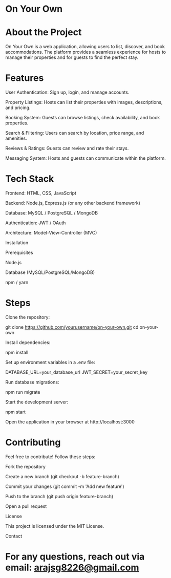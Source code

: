 # On Your Own

# About the Project

On Your Own is a web application, allowing users to list, discover, and book accommodations. The platform provides a seamless experience for hosts to manage their properties and for guests to find the perfect stay.

# Features

User Authentication: Sign up, login, and manage accounts.

Property Listings: Hosts can list their properties with images, descriptions, and pricing.

Booking System: Guests can browse listings, check availability, and book properties.

Search & Filtering: Users can search by location, price range, and amenities.

Reviews & Ratings: Guests can review and rate their stays.

Messaging System: Hosts and guests can communicate within the platform.

# Tech Stack

Frontend: HTML, CSS, JavaScript

Backend: Node.js, Express.js (or any other backend framework)

Database: MySQL / PostgreSQL / MongoDB

Authentication: JWT / OAuth

Architecture: Model-View-Controller (MVC)

Installation

Prerequisites

Node.js

Database (MySQL/PostgreSQL/MongoDB)

npm / yarn

# Steps

Clone the repository:

git clone https://github.com/yourusername/on-your-own.git
cd on-your-own

Install dependencies:

npm install

Set up environment variables in a .env file:

DATABASE_URL=your_database_url
JWT_SECRET=your_secret_key

Run database migrations:

npm run migrate

Start the development server:

npm start

Open the application in your browser at http://localhost:3000

# Contributing

Feel free to contribute! Follow these steps:

Fork the repository

Create a new branch (git checkout -b feature-branch)

Commit your changes (git commit -m 'Add new feature')

Push to the branch (git push origin feature-branch)

Open a pull request

License

This project is licensed under the MIT License.

Contact

#  For any questions, reach out via email: arajsg8226@gmail.com
